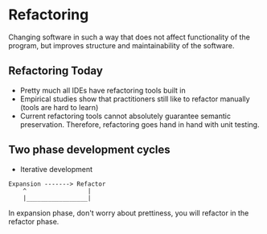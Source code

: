 # Refactoring

Changing software in such a way that does not affect functionality of the program, but improves structure and maintainability of the software.

## Refactoring Today

- Pretty much all IDEs have refactoring tools built in
- Empirical studies show that practitioners still like to refactor manually (tools are hard to learn)
-  Current refactoring tools cannot absolutely guarantee semantic preservation. Therefore, refactoring goes hand in hand with unit testing.

## Two phase development cycles

- Iterative development

```
Expansion -------> Refactor
    ^                 |
    |_________________|
```
In expansion phase, don't worry about prettiness, you will refactor in the refactor phase.
